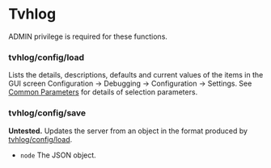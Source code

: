 # Tvhlog

ADMIN privilege is required for these functions.

### tvhlog/config/load

Lists the details, descriptions, defaults and current values of the items in the GUI screen Configuration -> Debugging -> Configuration -> Settings. See [Common Parameters](common-parameters.md) for details of selection parameters.

### tvhlog/config/save

**Untested.** Updates the server from an object in the format produced by [tvhlog/config/load](tvhlog.md#tvhlog-config-load).

* `node` The JSON object.
